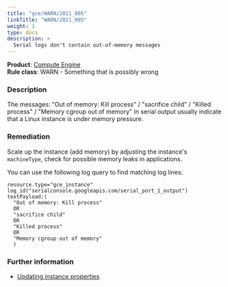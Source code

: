 ```yaml
---
title: "gce/WARN/2021_005"
linkTitle: "WARN/2021_005"
weight: 1
type: docs
description: >
  Serial logs don't contain out-of-memory messages
---
```


**Product**: [Compute Engine](https://cloud.google.com/compute)\
**Rule class**: WARN - Something that is possibly wrong

### Description

The messages:
"Out of memory: Kill process" / "sacrifice child" / "Killed process" /
"Memory cgroup out of memory" in serial output usually indicate that
a Linux instance is under memory pressure.

### Remediation

Scale up the instance (add memory) by adjusting the instance's `machineType`,
check for possible memory leaks in applications.

You can use the following log query to find matching log lines:

```
resource.type="gce_instance"
log_id("serialconsole.googleapis.com/serial_port_1_output")
textPayload:(
  "Out of memory: Kill process"
  OR
  "sacrifice child"
  OR
  "Killed process"
  OR
  "Memory cgroup out of memory"
  )
```

### Further information

- [Updating instance properties](https://cloud.google.com/compute/docs/instances/update-instance-properties)
